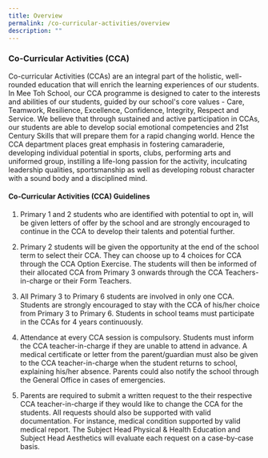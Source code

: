 ```yaml
---
title: Overview
permalink: /co-curricular-activities/overview
description: ""
---
```

### Co-Curricular Activities (CCA)

Co-curricular Activities (CCAs) are an integral part of the holistic, well-rounded education that will enrich the learning experiences of our students. In Mee Toh School, our CCA programme is designed to cater to the interests and abilities of our students, guided by our school's core values - Care, Teamwork, Resilience, Excellence, Confidence, Integrity, Respect and Service. We believe that through sustained and active participation in CCAs, our students are able to develop social emotional competencies and 21st Century Skills that will prepare them for a rapid changing world. Hence the CCA department places great emphasis in fostering camaraderie, developing individual potential in sports, clubs, performing arts and uniformed group, instilling a life-long passion for the activity, inculcating leadership qualities, sportsmanship as well as developing robust character with a sound body and a disciplined mind.

#### Co-Curricular Activities (CCA) Guidelines

1.  Primary 1 and 2 students who are identified with potential to opt in, will be given letters of offer by the school and are strongly encouraged to continue in the CCA to develop their talents and potential further.

2.  Primary 2 students will be given the opportunity at the end of the school term to select their CCA. They can choose up to 4 choices for CCA through the CCA Option Exercise. The students will then be informed of their allocated CCA from Primary 3 onwards through the CCA Teachers-in-charge or their Form Teachers.  

3.  All Primary 3 to Primary 6 students are involved in only one CCA. Students are strongly encouraged to stay with the CCA of his/her choice from Primary 3 to Primary 6. Students in school teams must participate in the CCAs for 4 years continuously.

4.  Attendance at every CCA session is compulsory. Students must inform the CCA teacher-in-charge if they are unable to attend in advance. A medical certificate or letter from the parent/guardian must also be given to the CCA teacher-in-charge when the student returns to school, explaining his/her absence. Parents could also notify the school through the General Office in cases of emergencies.

5.  Parents are required to submit a written request to the their respective CCA teacher-in-charge if they would like to change the CCA for the students. All requests should also be supported with valid documentation. For instance, medical condition supported by valid medical report. The Subject Head Physical & Health Education and Subject Head Aesthetics will evaluate each request on a case-by-case basis.